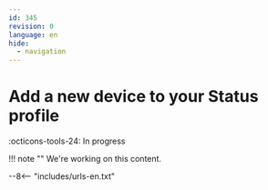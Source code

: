 ```yaml
---
id: 345
revision: 0
language: en
hide:
  - navigation
---
```


# Add a new device to your Status profile

 :octicons-tools-24: In progress

!!! note ""
     We're working on this content.

--8<-- "includes/urls-en.txt"
